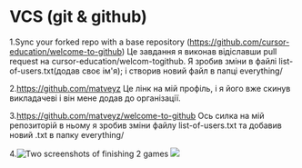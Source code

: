 # VCS (git & github)
                                                           
1.Sync your forked repo with a base repository (https://github.com/cursor-education/welcome-to-github)
Це завдання я виконав відіславши pull request на cursor-education/welcom-togithub.
Я зробив зміни в файлі list-of-users.txt(додав своє ім'я); і створив новий файл в папці everything/

2.https://github.com/matveyz
Це лінк на мій профіль, і я його вже скинув викладачеві і він мене додав до організації.

3.https://github.com/matveyz/welcome-to-github
Ось силка на мій репозиторій в ньому я зробив зміни файлу list-of-users.txt та добавив новий .txt в папку everything/

4.![Two screenshots of finishing 2 games](https://pp.vk.me/c637422/v637422230/1940e/18XayAZmzac.jpg)
![](https://pp.vk.me/c637422/v637422230/19418/cWEqNrnrM5o.jpg)

